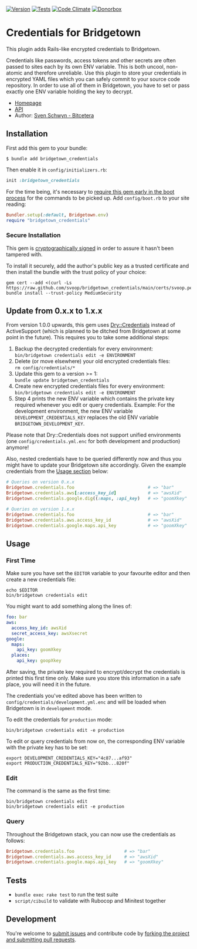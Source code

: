 [![Version](https://img.shields.io/gem/v/bridgetown_credentials.svg?style=flat)](https://rubygems.org/gems/bridgetown_credentials)
[![Tests](https://img.shields.io/github/actions/workflow/status/svoop/bridgetown_credentials/test.yml?style=flat&label=tests)](https://github.com/svoop/bridgetown_credentials/actions?workflow=Test)
[![Code Climate](https://img.shields.io/codeclimate/maintainability/svoop/bridgetown_credentials.svg?style=flat)](https://codeclimate.com/github/svoop/bridgetown_credentials/)
[![Donorbox](https://img.shields.io/badge/donate-on_donorbox-yellow.svg)](https://donorbox.org/bitcetera)

# Credentials for Bridgetown

This plugin adds Rails-like encrypted credentials to Bridgetown.

Credentials like passwords, access tokens and other secrets are often passed to sites each by its own ENV variable. This is both uncool, non-atomic and therefore unreliable. Use this plugin to store your credentials in encrypted YAML files which you can safely commit to your source code repository. In order to use all of them in Bridgetown, you have to set or pass exactly one ENV variable holding the key to decrypt.

* [Homepage](https://github.com/svoop/bridgetown_credentials)
* [API](https://www.rubydoc.info/gems/bridgetown_credentials)
* Author: [Sven Schwyn - Bitcetera](https://bitcetera.com)

## Installation

First add this gem to your bundle:

```shell
$ bundle add bridgetown_credentials
```

Then enable it in `config/initializers.rb`:

```ruby
init :bridgetown_credentials
```

For the time being, it's necessary to [require this gem early in the boot process](https://www.bridgetownrb.com/docs/plugins/commands) for the commands to be picked up. Add `config/boot.rb` to your site reading:

```ruby
Bundler.setup(:default, Bridgetown.env)
require "bridgetown_credentials"
```

### Secure Installation

This gem is [cryptographically signed](https://guides.rubygems.org/security/#using-gems) in order to assure it hasn't been tampered with.

To install it securely, add the author's public key as a trusted certificate and then install the bundle with the trust policy of your choice:

```shell
gem cert --add <(curl -Ls https://raw.github.com/svoop/bridgetown_credentials/main/certs/svoop.pem)
bundle install --trust-policy MediumSecurity
```

## Update from 0.x.x to 1.x.x

From version 1.0.0 upwards, this gem uses [Dry::Credentials](https://rubygems.org/gems/dry-credentials) instead of ActiveSupport (which is planned to be ditched from Bridgetown at some point in the future). This requires you to take some additional steps:

1. Backup the decrypted credentials for every environment:<br>`bin/bridgetown credentials edit -e ENVIRONMENT`
2. Delete (or move elsewhere) your old encrypted credentials files:<br>`rm config/credentials/*`
3. Update this gem to a version >= 1:<br>`bundle update bridgetown_credentials`
4. Create new encrypted credentials files for every environment:<br>`bin/bridgetown credentials edit -e ENVIRONMENT`
5. Step 4 prints the new ENV variable which contains the private key required whenever you edit or query credentials. Example: For the development environment, the new ENV variable `DEVELOPMENT_CREDENTIALS_KEY` replaces the old ENV variable `BRIDGETOWN_DEVELOPMENT_KEY`.

Please note that Dry::Credentials does not support unified environments (one `config/credentials.yml.enc` for both development and production) anymore!

Also, nested credentials have to be queried differently now and thus you might have to update your Bridgetown site accordingly. Given the example credentials from the [Usage section](#usage) below:

```ruby
# Queries on version 0.x.x
Bridgetown.credentials.foo                            # => "bar"
Bridgetown.credentials.aws[:access_key_id]            # => "awsXid"
Bridgetown.credentials.google.dig((:maps, :api_key)   # => "goomXkey"

# Queries on version 1.x.x
Bridgetown.credentials.foo                            # => "bar"
Bridgetown.credentials.aws.access_key_id              # => "awsXid"
Bridgetown.credentials.google.maps.api_key            # => "goomXkey"
```

## Usage

### First Time

Make sure you have set the `EDITOR` variable to your favourite editor and then create a new credentials file:

```shell
echo $EDITOR
bin/bridgetown credentials edit
```

You might want to add something along the lines of:

```yml
foo: bar
aws:
  access_key_id: awsXid
  secret_access_key: awsXsecret
google:
  maps:
    api_key: goomXkey
  places:
    api_key: goopXkey
```

After saving, the private key required to encrypt/decrypt the credentials is printed this first time only. Make sure you store this information in a safe place, you will need it in the future.

The credentials you've edited above has been written to `config/credentials/development.yml.enc` and will be loaded when Bridgetown is in `development` mode.

To edit the credentials for `production` mode:

```shell
bin/bridgetown credentials edit -e production
```

To edit or query credentials from now on, the corresponding ENV variable with the private key has to be set:

```shell
export DEVELOPMENT_CREDENTIALS_KEY="4c87...af93"
export PRODUCTION_CREDENTIALS_KEY="92bb...820f"
```

### Edit

The command is the same as the first time:

```
bin/bridgetown credentials edit
bin/bridgetown credentials edit -e production
```

### Query

Throughout the Bridgetown stack, you can now use the credentials as follows:

```ruby
Bridgetown.credentials.foo                   # => "bar"
Bridgetown.credentials.aws.access_key_id     # => "awsXid"
Bridgetown.credentials.google.maps.api_key   # => "goomXkey"
```

## Tests

* `bundle exec rake test` to run the test suite
* `script/cibuild` to validate with Rubocop and Minitest together

## Development

You're welcome to [submit issues](https://github.com/svoop/bridgetown_credentials/issues) and contribute code by [forking the project and submitting pull requests](https://docs.github.com/en/get-started/quickstart/fork-a-repo).
